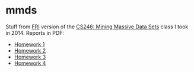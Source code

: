 mmds
====

Stuff from [FRI](http://www.fri.uni-lj.si/) version of the [CS246: Mining Massive Data Sets](http://www.stanford.edu/class/cs246/) class I took in 2014. Reports in PDF:
 - [Homework 1](http://blazsovdat.com/mmds/hw-1.pdf) 
 - [Homework 2](http://blazsovdat.com/mmds/hw-2.pdf)
 - [Homework 3](http://blazsovdat.com/mmds/hw-3.pdf)
 - [Homework 4](http://blazsovdat.com/mmds/hw-4.pdf)
